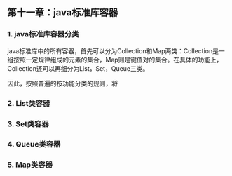 ## 第十一章：java标准库容器

### 1. java标准库容器分类
java标准库中的所有容器，首先可以分为Collection和Map两类：Collection是一组按照一定规律组成的元素的集合，Map则是键值对的集合。在具体的功能上，Collection还可以再细分为List，Set，Queue三类。

因此，按照普遍的按功能分类的规则，将

### 2. List类容器

### 3. Set类容器

### 4. Queue类容器

### 5. Map类容器
